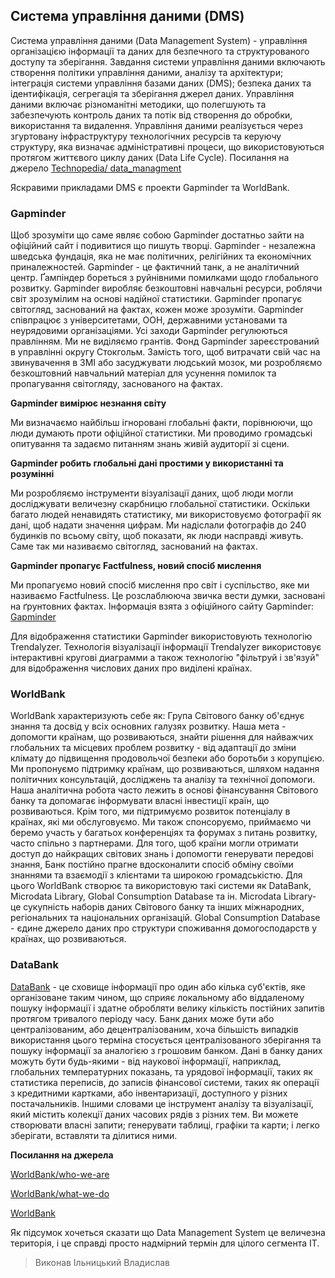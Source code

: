 ## Система управління даними (DMS)

Система управління даними (Data Management System) - управління організацією інформації та даних для безпечного та структурованого доступу та зберігання.
Завдання системи управління даними включають створення політики управління даними, аналізу та архітектури; інтеграція системи управління базами даних (DMS); безпека даних та ідентифікація, сегрегація та зберігання джерел даних.
Управління даними включає різноманітні методики, що полегшують та забезпечують контроль даних та потік від створення до обробки, використання та видалення. Управління даними реалізується через згуртовану інфраструктуру технологічних ресурсів та керуючу структуру, яка визначає адміністративні процеси, що використовуються протягом життєвого циклу даних (Data Life Cycle).
Посилання на джерело
[Technopedia/ data_managment](https://www.techopedia.com/definition/5422/data-management)

Яскравими прикладами DMS є проекти Gapminder та WorldBank.

### Gapminder

Щоб зрозуміти що саме являє собою Gapminder достатньо зайти на офіційний сайт і подивитися що пишуть творці.
Gapminder - незалежна шведська фундація, яка не має політичних, релігійних та економічних приналежностей. Gapminder - це фактичний танк, а не аналітичний центр. Ґампіндер бореться з руйнівними помилками щодо глобального розвитку. Gapminder виробляє безкоштовні навчальні ресурси, роблячи світ зрозумілим на основі надійної статистики. Gapminder пропагує світогляд, заснований на фактах, кожен може зрозуміти. Gapminder співпрацює з університетами, ООН, державними установами та неурядовими організаціями. Усі заходи Gapminder регулюються правлінням. Ми не виділяємо грантів. Фонд Gapminder зареєстрований в управлінні округу Стокгольм. Замість того, щоб витрачати свій час на звинувачення в ЗМІ або засуджувати людський мозок, ми розробляємо безкоштовний навчальний матеріал для усунення помилок та пропагування світогляду, заснованого на фактах.

**Gapminder вимірює незнання світу**

Ми визначаємо найбільш ігноровані глобальні факти, порівнюючи, що люди думають проти офіційної статистики. Ми проводимо громадські опитування та задаємо питанням знань живій аудиторії зі сцени.

**Gapminder робить глобальні дані простими у використанні та розумінні**

Ми розробляємо інструменти візуалізації даних, щоб люди могли досліджувати величезну скарбницю глобальної статистики. Оскільки багато людей ненавидять статистику, ми використовуємо фотографії як дані, щоб надати значення цифрам. Ми надіслали фотографів до 240 будинків по всьому світу, щоб показати, як люди насправді живуть. Саме так ми називаємо світогляд, заснований на фактах.

**Gapminder пропагує Factfulness, новий спосіб мислення**

Ми пропагуємо новий спосіб мислення про світ і суспільство, яке ми називаємо Factfulness. Це розслаблююча звичка вести думки, засновані на ґрунтовних фактах.
Інформація взята з офіційного сайту Gapminder: 
[Gapminder](https://www.gapminder.org/about-gapminder/.)

Для відображення статистики Gapminder використовують технологію Trendalyzer.
Технологія візуалізації інформації Trendalyzer використовує інтерактивні кругові диаграмми а також технологію "фільтруй і зв'язуй" для відображення числових даних про виділені країнах.

### WorldBank

WorldBank характеризують себе як:
Група Світового банку об'єднує знання та досвід у всіх основних галузях розвитку. Наша мета - допомогти країнам, що розвиваються, знайти рішення для найважчих глобальних та місцевих проблем розвитку - від адаптації до зміни клімату до підвищення продовольчої безпеки або боротьби з корупцією.
Ми пропонуємо підтримку країнам, що розвиваються, шляхом надання політичних консультацій, досліджень та аналізу та технічної допомоги. Наша аналітична робота часто лежить в основі фінансування Світового банку та допомагає інформувати власні інвестиції країн, що розвиваються. Крім того, ми підтримуємо розвиток потенціалу в країнах, які ми обслуговуємо. Ми також спонсоруємо, приймаємо чи беремо участь у багатьох конференціях та форумах з питань розвитку, часто спільно з партнерами.
Для того, щоб країни могли отримати доступ до найкращих світових знань і допомогти генерувати передові знання, Банк постійно прагне вдосконалити спосіб обміну своїми знаннями та взаємодії з клієнтами та широкою громадськістю.
Для цього WorldBank створює та використовую такі системи як DataBank, Microdata Library, Global Consumption Database та ін.
Microdata Library- це сукупність наборів даних Світового банку та інших міжнародних, регіональних та національних організацій.
Global Consumption Database - єдине джерело даних про структури споживання домогосподарств у країнах, що розвиваються.

### DataBank

[DataBank](https://en.wikipedia.org/wiki/Data_bank) - це сховище інформації про один або кілька суб'єктів, яке організоване таким чином, що сприяє локальному або віддаленому пошуку інформації і здатне обробляти велику кількість постійних запитів протягом тривалого періоду часу. Банк даних може бути або централізованим, або децентралізованим, хоча більшість випадків використання цього терміна стосується централізованого зберігання та пошуку інформації за аналогією з грошовим банком. Дані в банку даних можуть бути будь-якими - від наукової інформації, наприклад, глобальних температурних показань, та урядової інформації, таких як статистика переписів, до записів фінансової системи, таких як операції з кредитними картками, або інвентаризації, доступного у різних постачальників. 
Іншими словами це інструмент аналізу та візуалізації, який містить колекції даних часових рядів з різних тем. Ви можете створювати власні запити; генерувати таблиці, графіки та карти; і легко зберігати, вставляти та ділитися ними.

**Посилання на джерела**

[WorldBank/who-we-are](https://www.worldbank.org/en/who-we-are)

[WorldBank/what-we-do](https://www.worldbank.org/en/what-we-do)

[WorldBank](https://data.worldbank.org)

Як підсумок хочеться сказати що Data Management System це величезна територія, і це справді просто надмірний термін для цілого сегмента ІТ.

>Виконав Ільницький Владислав 




